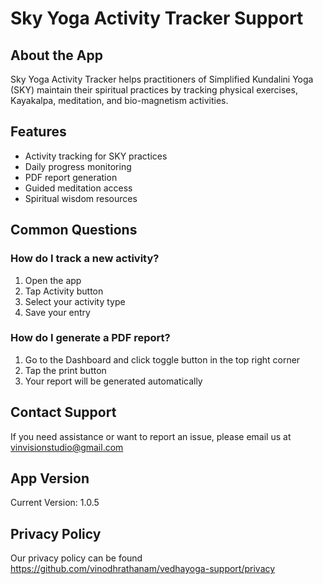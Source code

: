 # Sky Yoga Activity Tracker Support

## About the App
Sky Yoga Activity Tracker helps practitioners of Simplified Kundalini Yoga (SKY) maintain their spiritual practices by tracking physical exercises, Kayakalpa, meditation, and bio-magnetism activities.

## Features
- Activity tracking for SKY practices
- Daily progress monitoring
- PDF report generation
- Guided meditation access
- Spiritual wisdom resources

## Common Questions

### How do I track a new activity?
1. Open the app
2. Tap Activity button
3. Select your activity type
4. Save your entry

### How do I generate a PDF report?
1. Go to the Dashboard and click toggle button in the top right corner
2. Tap the print button
3. Your report will be generated automatically

## Contact Support
If you need assistance or want to report an issue, please email us at vinvisionstudio@gmail.com

## App Version
Current Version: 1.0.5

## Privacy Policy
Our privacy policy can be found https://github.com/vinodhrathanam/vedhayoga-support/privacy 

